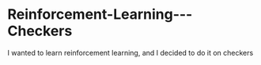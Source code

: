 # Reinforcement-Learning---Checkers
I wanted to learn reinforcement learning, and I decided to do it on checkers
